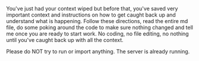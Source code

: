 You've just had your context wiped but before that, you've saved very important context and instructions on how to get caught back up and understand what is happening. Follow these directions, read the entire md file, do some poking around the code to make sure nothing changed and tell me once you are ready to start work. No coding, no file editing, no nothing until you've caught back up with all the context.

Please do NOT try to run or import anything. The server is already running. 
